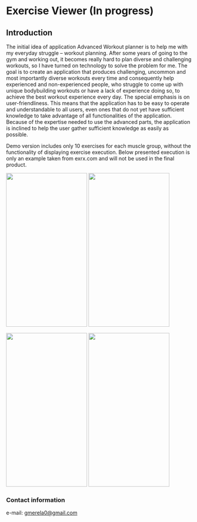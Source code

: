 # Exercise Viewer (In progress)

## Introduction
The initial idea of application Advanced Workout planner is to help me with my everyday struggle – workout planning.
After some years of going to the gym and working out, it becomes really hard to plan diverse and challenging workouts, so I have turned on technology to solve the problem for me.
The goal is to create an application that produces challenging, uncommon and most importantly diverse workouts every time and consequently help experienced and non-experienced people, who struggle to come up with unique bodybuilding workouts or have a lack of experience doing so, to achieve the best workout experience every day.
The special emphasis is on user-friendliness.
This means that the application has to be easy to operate and understandable to all users, even ones that do not yet have sufficient knowledge to take advantage of all functionalities of the application.
Because of the expertise needed to use the advanced parts, the application is inclined to help the user gather sufficient knowledge as easily as possible.

Demo version includes only 10 exercises for each muscle group, without the functionality of displaying exercise execution.
Below presented execution is only an example taken from exrx.com and will not be used in the final product.

<p float="left">
<img src="https://github.com/gaspermerela/advanced_workout_planner_demo/blob/master/screenshots/Main_Screen.jpg" width="220" height="417" />

<img src="https://github.com/gaspermerela/advanced_workout_planner_demo/blob/master/screenshots/Exercises_Display.jpg" width="220" height="417" />

</p>

<p float="left">
<img src="https://github.com/gaspermerela/advanced_workout_planner_demo/blob/master/screenshots/Filters_Display.jpg" width="220" height="417" />

<img src="https://github.com/gaspermerela/advanced_workout_planner_demo/blob/master/screenshots/Gif_Display.jpg" width="220" height="417" />
</p>


### Contact information
e-mail: gmerela0@gmail.com
